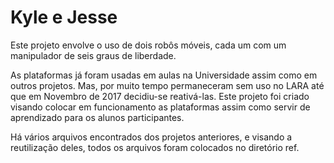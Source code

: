 # Kyle e Jesse

Este projeto envolve o uso de dois robôs móveis, cada um com um manipulador de seis graus de liberdade.

As plataformas já foram usadas em aulas na Universidade assim como em outros projetos. Mas, por muito tempo permaneceram sem uso no LARA até que em Novembro de 2017 decidiu-se reativá-las. Este projeto foi criado visando colocar em funcionamento as plataformas assim como servir de aprendizado para os alunos participantes.

Há vários arquivos encontrados dos projetos anteriores, e visando a reutilização deles, todos os arquivos foram colocados no diretório ref.
